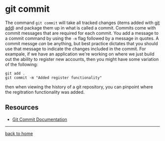 # git commit
The command `git commit` will take all tracked changes (items added with [git add](./Add.md)) and package them up in what is called a commit. 
Commits come with commit messages that are required for each commit. You add a message to a commit command by using the `-m` flag followed by a message in quotes.
A commit messge _can_ be anything, but best practice dictates that you should use that message to indicate the changes included in the commit.
For exampale, if we have an application we're working on where we just build out the ability to register new accounts, then you might have some variation of the following:
```
git add .
git commit -m "Added register functionality"
```
then when viewing the history of a git repository, you can pinpoint where the regitration functionality was added.
## Resources
- [Git Commit Documentation](https://git-scm.com/docs/git-commit)
---
[back to home](../README.md)